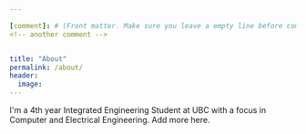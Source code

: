 ```yaml
---

[comment]: # (Front matter. Make sure you leave a empty line before comments or use [//] instead of  [comment])
<!-- another comment -->


title: "About"
permalink: /about/
header:
  image:
---
```


I'm a 4th year Integrated Engineering Student at UBC with a focus in Computer and Electrical Engineering.
Add more here.

